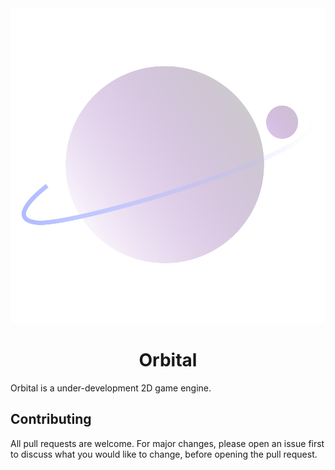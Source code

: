 <div align="center">
    <img src="/media/Orbital.svg" />
    <h1>Orbital</h1>
</div>

Orbital is a under-development 2D game engine.

## Contributing
All pull requests are welcome. For major changes, please open an issue first to discuss what you would like to change, before opening the pull request. 